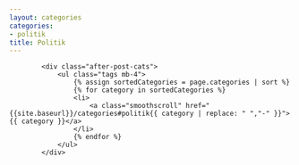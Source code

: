 ```yaml
---
layout: categories
categories: 
- politik
title: Politik 
---
```

            <div class="after-post-cats">
                <ul class="tags mb-4">
                    {% assign sortedCategories = page.categories | sort %}
                    {% for category in sortedCategories %}
                    <li>
                        <a class="smoothscroll" href="{{site.baseurl}}/categories#politik{{ category | replace: " ","-" }}">{{ category }}</a>
                    </li>
                    {% endfor %}
                </ul>
            </div>
